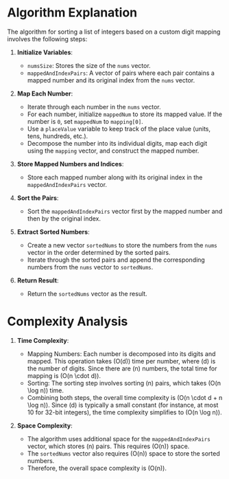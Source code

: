# Algorithm Explanation

The algorithm for sorting a list of integers based on a custom digit mapping involves the following steps:

1. **Initialize Variables**:
    - `numsSize`: Stores the size of the `nums` vector.
    - `mappedAndIndexPairs`: A vector of pairs where each pair contains a mapped number and its original index from the `nums` vector.

2. **Map Each Number**:
    - Iterate through each number in the `nums` vector.
    - For each number, initialize `mappedNum` to store its mapped value. If the number is `0`, set `mappedNum` to `mapping[0]`.
    - Use a `placeValue` variable to keep track of the place value (units, tens, hundreds, etc.).
    - Decompose the number into its individual digits, map each digit using the `mapping` vector, and construct the mapped number.

3. **Store Mapped Numbers and Indices**:
    - Store each mapped number along with its original index in the `mappedAndIndexPairs` vector.

4. **Sort the Pairs**:
    - Sort the `mappedAndIndexPairs` vector first by the mapped number and then by the original index.

5. **Extract Sorted Numbers**:
    - Create a new vector `sortedNums` to store the numbers from the `nums` vector in the order determined by the sorted pairs.
    - Iterate through the sorted pairs and append the corresponding numbers from the `nums` vector to `sortedNums`.

6. **Return Result**:
    - Return the `sortedNums` vector as the result.

# Complexity Analysis

1. **Time Complexity**:
    - Mapping Numbers: Each number is decomposed into its digits and mapped. This operation takes \(O(d)\) time per number, where \(d\) is the number of digits. Since there are \(n\) numbers, the total time for mapping is \(O(n \cdot d)\).
    - Sorting: The sorting step involves sorting \(n\) pairs, which takes \(O(n \log n)\) time.
    - Combining both steps, the overall time complexity is \(O(n \cdot d + n \log n)\). Since \(d\) is typically a small constant (for instance, at most 10 for 32-bit integers), the time complexity simplifies to \(O(n \log n)\).

2. **Space Complexity**:
    - The algorithm uses additional space for the `mappedAndIndexPairs` vector, which stores \(n\) pairs. This requires \(O(n)\) space.
    - The `sortedNums` vector also requires \(O(n)\) space to store the sorted numbers.
    - Therefore, the overall space complexity is \(O(n)\).
